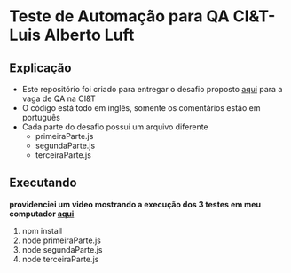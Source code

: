 # Teste de Automação para QA CI&T- Luis Alberto Luft
## Explicação
- Este repositório foi criado para entregar o desafio proposto [aqui](https://bitbucket.org/dhiego_ciandt/qa-test/src/main/README.md)
para a vaga de QA na CI&T
- O código está todo em inglês, somente os comentários estão em português
- Cada parte do desafio possui um arquivo diferente
    - primeiraParte.js
    - segundaParte.js
    - terceiraParte.js
## Executando
**providenciei um video mostrando a execução dos 3 testes em meu computador [aqui](https://www.loom.com/share/37c2d7e0bc2a499cbe599d02dc78c840?from_recorder=1&focus_title=1)**
1. npm install
2. node primeiraParte.js
3. node segundaParte.js
4. node terceiraParte.js
